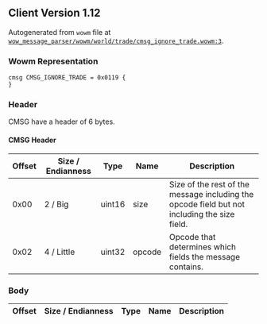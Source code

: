 ## Client Version 1.12

Autogenerated from `wowm` file at [`wow_message_parser/wowm/world/trade/cmsg_ignore_trade.wowm:3`](https://github.com/gtker/wow_messages/tree/main/wow_message_parser/wowm/world/trade/cmsg_ignore_trade.wowm#L3).

### Wowm Representation
```rust,ignore
cmsg CMSG_IGNORE_TRADE = 0x0119 {
}
```
### Header
CMSG have a header of 6 bytes.

#### CMSG Header
| Offset | Size / Endianness | Type   | Name   | Description |
| ------ | ----------------- | ------ | ------ | ----------- |
| 0x00   | 2 / Big           | uint16 | size   | Size of the rest of the message including the opcode field but not including the size field.|
| 0x02   | 4 / Little        | uint32 | opcode | Opcode that determines which fields the message contains.|
### Body
| Offset | Size / Endianness | Type | Name | Description |
| ------ | ----------------- | ---- | ---- | ----------- |
